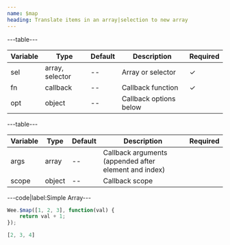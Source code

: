 ```yaml
---
name: $map
heading: Translate items in an array|selection to new array
---
```


---table---

| Variable | Type            | Default | Description            | Required |
| -------- | --------------- | ------- | ---------------------- | -------- |
| sel      | array, selector | --      | Array or selector      | &#10003; |
| fn       | callback        | --      | Callback function      | &#10003; |
| opt      | object          | --      | Callback options below |          |

---table---

| Variable | Type   | Default | Description                                           | Required |
| -------- | ------ | ------- | ----------------------------------------------------- | -------- |
| args     | array  | --      | Callback arguments (appended after element and index) |          |
| scope    | object | --      | Callback scope                                        |          |

---code|label:Simple Array---

```javascript
Wee.$map([1, 2, 3], function(val) {
	return val + 1;
});
```

```javascript
[2, 3, 4]
```